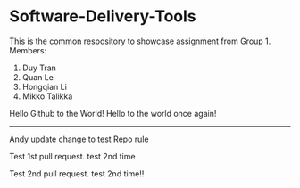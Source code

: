 # Software-Delivery-Tools

This is the common respository to showcase assignment from Group 1.
Members:
1. Duy Tran
2. Quan Le
3. Hongqian Li
4. Mikko Talikka


Hello Github to the World!
Hello to the world once again!

---------------
Andy update change to test Repo rule

Test 1st pull request. test 2nd time

Test 2nd pull request. test 2nd time!!
